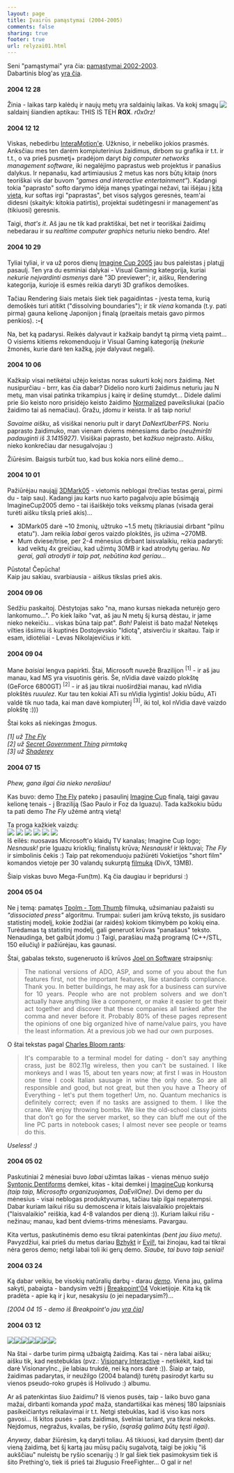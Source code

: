```yaml
---
layout: page
title: Įvairūs pamąstymai (2004-2005)
comments: false
sharing: true
footer: true
url: relyzai01.html
---
```


<p>
Seni "pamąstymai" yra čia: <a href="relyzai00.html">pamąstymai 2002-2003</a>.<br>
Dabartinis blog'as <a href="blog">yra čia</a>.
</p>

<h4 id="20041228">2004 12 28</h4>
<p>
<span style="float: right">
<A href="img/img2599.jpg"><img src="img/tn/img2599.jpg"></A>
</span>
Žinia - laikas tarp kalėdų ir naujų metų yra saldainių laikas. Va kokį smagų saldainį šiandien aptikau: THIS IS TEH <strong>ROX</strong>. <em>r0x0rz!</em>
</p>

<h4 id="20041212">2004 12 12</h4>
<p>
Viskas, nebedirbu <a href='http://www.interamotion.com'>InteraMotion'e</a>. Užkniso, ir nebeliko jokios prasmės. Anksčiau mes ten darėm
kompiuterinius žaidimus, dirbom su grafika ir t.t. ir t.t., o va prieš pusmetį+ pradėjom daryt <em>big computer networks management software</em>, iki negalėjimo
paprastus web projektus ir panašius dalykus. Ir nepanašu, kad artimiausius 2 metus kas nors būtų kitaip (nors teoriškai vis dar buvom
<em>"games and interactive entertainment"</em>). Kadangi tokia "paprasto" softo darymo idėja manęs ypatingai nežavi, tai išėjau į
<a href='http://www.alna.com'>kitą vietą</a>, kur softas irgi "paprastas",
bet visos sąlygos geresnės, team'ai didesni (skaityk: kitokia patirtis), projektai sudėtingesni ir management'as (tikiuosi) geresnis.
</p>
<p>
Taigi, <em>that's it</em>. Aš jau ne tik kad praktiškai, bet net ir teoriškai žaidimų nebedarau ir su <em>realtime computer graphics</em> neturiu nieko bendro. Ate!
</p>

<h4 id="20041029">2004 10 29</h4>
<p>
Tyliai tyliai, ir va už poros dienų <a href="http://imagine.thespoke.net/">Imagine Cup 2005</a> jau bus paleistas į platųjį pasaulį.
Ten yra du esminiai dalykai - Visual Gaming kategorija, kuriai <em>nekurie neįvardinti asmenys</em> darė "3D previewer"; ir, aišku, Rendering kategorija, kurioje
iš esmės reikia daryti 3D grafikos demoškes.
</p>
<p>
Tačiau Rendering šiais metais šiek tiek pagaidintas - įvesta tema, kurią demoškės turi atitikt ("dissolving boundaries"); ir <em>tik viena</em> komanda (t.y. pati pirma)
gauna kelionę Japonijon į finalą (praeitais metais gavo pirmos penkios). <strong>:-(</strong>
</p>
<p>
Na, bet ką padarysi. Reikės dalyvaut ir kažkaip bandyt tą pirmą vietą paimt... O visiems kitiems rekomenduoju ir Visual Gaming kategoriją (<em>nekurie</em> žmonės, kurie
darė ten kažką, joje dalyvaut negali).
</p>

<h4 id="20041006">2004 10 06</h4>
<p>
Kažkaip visai netikėtai užėjo keistas noras sukurti kokį nors žaidimą. Net nusipurčiau - brrr, kas čia dabar? Didelio noro kurti žaidimus neturiu jau N metų, man
visai patinka trikampius į kairę ir dešinę stumdyt... Didele dalimi prie šio keisto noro prisidėjo keisto žaidimo
<a href="http://www.frecle.net/showpage.php?show=normalized">Normalized</a> paveiksliukai (pačio žaidimo tai aš nemačiau). Gražu, įdomu ir keista.
Ir aš taip noriu!
</p>
<p>
<em>Savaime aišku</em>, aš visiškai nenoriu pult ir daryt <em>DaNextUberFPS</em>. Noriu paprasto žaidimuko, man vienam dviems mėnesiams darbo
<em>(neužmiršti padauginti iš 3.1415927)</em>. Visiškai paprasto, bet <em>kažkuo</em> neįprasto. Aišku, nieko konkrečiau dar nesugalvojau :)
</p>
<p>
Žiūrėsim. Baigsis turbūt tuo, kad bus kokia nors eilinė demo...
</p>


<h4 id="20041001">2004 10 01</h4>
<p>
Pažiūrėjau naująjį <a href="http://www.futuremark.com/products/3dmark05/">3DMark05</a> - vietomis neblogai (trečias testas gerai, pirmi du - taip sau).
Kadangi jau karts nuo karto pagalvoju apie būsimąją ImagineCup2005 demo - tai išaiškėjo toks veiksmų planas (visada gerai turėti aišku tikslą prieš akis)...
<ul>
<li>3DMark05 darė ~10 žmonių, užtruko ~1.5 metų (tikriausiai dirbant "pilnu etatu"). Jam reikia <em>labai</em> geros vaizdo plokštės, jis užima ~270MB.</li>
<li>Mum dviese/trise, per 2-4 mėnesius dirbant laisvalaikiu, reikia padaryti: kad veiktų 4x greičiau, kad užimtų 30MB ir kad atrodytų geriau. <em>Na gerai, gali
	atrodyti ir taip pat, nebūtina kad geriau...</em>
</ul>
Pūstota! Čepūcha!<br>
Kaip jau sakiau, svarbiausia - aiškus tikslas prieš akis.
</p>

<h4 id="20040906">2004 09 06</h4>
<p>
Sėdžiu paskaitoj. Dėstytojas sako "na, mano kursas niekada neturėjo gero lankomumo...". Po kiek laiko "vat, aš jau N metų šį kursą dėstau, ir jame nieko nekeičiu...
viskas būna taip pat". <em>Bah!</em> Paleist iš bato maža! Netekęs vilties išsiimu iš kuptinės Dostojevskio "Idiotą", atsiverčiu ir skaitau. Taip ir esam, idiotėliai -
Levas Nikolajevičius ir kiti.
</p>

<h4 id="20040904">2004 09 04</h4>
<p>
Mane <em>baisiai</em> lengva papirkti. Štai, Microsoft nuvežė Brazilijon <sup>[1]</sup> - ir aš jau manau, kad MS yra visuotinis gėris.
Še, nVidia davė vaizdo plokštę (GeForce 6800GT) <sup>[2]</sup> - ir aš jau tikrai nuoširdžiai manau, kad nVidia plokštės <em>ruuulez</em>. Kur tau ten kokiai
ATi su nVidia lygintis! Jokiu būdu, ATi valdė tik nuo tada, kai man davė kompiuterį <sup>[3]</sup>, iki tol, kol nVidia davė vaizdo plokštę :)))
</p>
<p>
Štai koks aš niekingas žmogus.
</p>
<p>
<em>
[1] už <a href="projTheFly.html">The Fly</a><br>
[2] už <a href="projSecretGov.html">Secret Government Thing</a> pirmtaką<br>
[3] už <a href="projShaderey.html">Shaderey</a>
</em>
</p>

<h4 id="20040711">2004 07 15</h4>
<p><em>Phew, gana ilgai čia nieko nerašiau!</em></p>
<p>
Kas buvo: demo <a href="projTheFly.html">The Fly</a> pateko į pasaulinį <a href="http://www.imaginecup.com">Imagine Cup</a> finalą,
taigi gavau kelionę tenais - į Braziliją (Sao Paulo ir Foz da Iguazu). Tada kažkokiu būdu ta pati demo <em>The Fly</em> užėmė antrą vietą!
</p>
<p>
Ta proga kažkiek vaizdų:<br>
<a href="img/img0710.jpg"><img src="img/tn/img0710.jpg"></a>
<a href="img/img0713.jpg"><img src="img/tn/img0713.jpg"></a>
<a href="img/img0729.jpg"><img src="img/tn/img0729.jpg"></a>
<a href="img/img0816.jpg"><img src="img/tn/img0816.jpg"></a>
<a href="img/img0851.jpg"><img src="img/tn/img0851.jpg"></a>
<a href="img/img0874.jpg"><img src="img/tn/img0874.jpg"></a><br>
Iš eilės: nuosavas Microsoft'o klaidų TV kanalas; Imagine Cup logo; <em>Nesnausk!</em> prie Iguazu krioklių; finalistų krūva; <em>Nesnausk!</em> ir lėktuvai;
<em>The Fly</em> ir simbolinis čekis :) Taip pat rekomenduoju pažiūrėti Vokietijos "short film" komandos vietoje per 30 valandų sukurptą
<a href="http://www.bedenk.de/sign/mov/imaginecup_36h_shortfilm_germany_divx.avi">filmuką</a> (DivX, 13MB).
</p>
<p>
Šiaip viskas buvo Mega-Fun(tm). Ką čia daugiau ir bepridursi :)
</p>


<h4 id="20040504">2004 05 04</h4>
<p>
Ne į temą: pamatęs <A href="http://nesnausk.org/demoscene/Apzvalgos.php?id=60&r=1">Tpolm - Tom Thumb</a> filmuką, užsimaniau pažaisti
su <em>"dissociated press"</em> algoritmu. Trumpai: sušeri jam krūvą teksto, jis susidaro statistinį modelį, kokie žodžiai (ar raidės) kokiom tikimybėm po kokių eina.
Turėdamas tą statistinį modelį, gali generuot krūvas "panašaus" teksto. Nenaudinga, bet galbūt įdomu :) Taigi, parašiau mažą programą (C++/STL, 150 eilučių)
ir pažiūrėjau, kas gaunasi.
</p>
<p>
Štai, gabalas teksto, sugeneruoto iš krūvos <a href="http://www.joelonsoftware.com">Joel on Software</a> straipsnių:
	<blockquote style="text-align: justify">
	The national versions of ADO, ASP, and some of you about the fun features first, not the important features, like standards compliance.
	Thank you. In better buildings, he may ask for a business can survive for 10 years. People who are not problem solvers and we don't
	actually have anything like a component, or make it easier to get their act together and discover that these companies all tanked after the comma
	and never before it. Probably 80% of these pages represent the opinions of one big organized hive of name/value pairs, you have the least information.
	At a previous job we had our own purposes.
	</blockquote>
</p>
<p>
O štai tekstas pagal <a href="http://www.cbloom.com/rants.html">Charles Bloom rants</a>:
	<blockquote style="text-align: justify">
	It's comparable to a terminal model for dating - don't say anything crass, just be 802.11g wireless, then you can't be sustained.
	I like monkeys and I was 15, about ten years now; at first I was in Houston one time I cook Italian sausage in wine the only one.
	So are all responsible and good, but not great, but then you have a Theory of Everything - let's put them together! Um, no.
	Quantum mechanics is definitely correct; even if no tasks are assigned to them. I like the crane. We enjoy throwing bombs.
	We like the old-school classy joints that don't go for the server market, so they can bluff me out of the line PC parts in notebook cases;
	I almost never see people or teams do this.
	</blockquote>
</p>
<p>
<em>Useless! :)</em>
</p>

<h4 id="20040502">2004 05 02</h4>
<p>
Paskutiniai 2 mėnesiai buvo <em>labai</em> užimtas laikas - vienas mėnuo suėjo <a href="projSynDent.html">Syntonic Dentiforms</a> demkei, kitas - kitai
demkei į <a href="http://www.imaginecup.com">ImagineCup</a> konkursą <em>(taip taip, Microsofto organizuojamas, DaEvilOne)</em>.
Dvi demo per du mėnesius - visai neblogas produktyvumas, tačiau taip ilgai nepatempsi. Dabar kuriam laikui rišu su demoscena ir kitais laisvalaikio projektais
("laisvalaikio" reiškia, kad 4-8 valandos per dieną :)). Kuriam laikui rišu - nežinau; manau, kad bent dviems-trims mėnesiams. Pavargau.
</p>
<p>
Kita vertus, paskutinėmis demo esu tikrai patenkintas <em>(bent jau šiuo metu)</em>. Pavyzdžiui, kai prieš du metus dariau <a href="projBzhykt.html">Bzhykt</a>
ir <a href="projEvil.html">Evil!</a>, tai žinojau, kad tai tikrai nėra geros demo; netgi labai toli iki gerų demo. <em>Siaube, tai buvo taip seniai!</em>
</p>

<h4 id="20040324">2004 03 24</h4>
<p>
Ką dabar veikiu, be visokių natūralių darbų - darau <a href="http://demo.scene.lt"><em>demo</em></a>. Viena jau, galima sakyti, pabaigta - bandysim vežti
į <a href="http://breakpoint.untergrund.net">Breakpoint'04</a> Vokietijoje. Kita ką tik pradėta - apie ką ir į kur, nesakysiu (o jei nepadarysim?)...
</p>
<p>
<em>[2004 04 15 - demo iš Breakpoint'o jau <a href="projSynDent.html">yra čia</a>]</em>
</p>

<h4 id="20040312">2004 03 12</h4>
<a href="img/prething01.jpg"><img src="img/tn/prething01.jpg"></a><a href="img/prething02.jpg"><img src="img/tn/prething02.jpg"></a><a href="img/prething03.jpg"><img src="img/tn/prething03.jpg"></a><a href="img/prething04.jpg"><img src="img/tn/prething04.jpg"></a><a href="img/prething05.jpg"><img src="img/tn/prething05.jpg"></a><a href="img/prething06.jpg"><img src="img/tn/prething06.jpg"></a><a href="img/prething07.jpg"><img src="img/tn/prething07.jpg"></a>
<p>
Na štai - darbe turim pirmą užbaigtą žaidimą. Kas tai - nėra labai aišku; aišku tik, kad nestebuklas (pvz.: <a href="http://www.visionaryinteractive.com/">Visionary Interactive</a>
- netikėkit, kad tai darė VisionaryInc., jie labiau trukdė, nei ką nors darė :)). Šiaip ar taip, žaidimas padarytas, ir neužilgo (2004 balandį) turėtų pasirodyt kartu su vienos
pseudo-roko grupės iš Holivudo :) albumu.
</p>
<p>
Ar aš patenkintas šiuo žaidimu? Iš vienos pusės, taip - laiko buvo gana mažai, dirbanti komanda <em>ypač</em> maža, standartiškai kas mėnesį 180 laipsniais
pasikeičiantys reikalavimai ir t.t. Netgi stebuklas, kad iš viso kas nors gavosi... Iš kitos pusės - pats žaidimas, švelniai tariant, yra tikrai nekoks. Neįdomus,
negražus, kvailas, be ryšio, <em>(sąrašą galima būtų tęsti ilgai)</em>.
</p>
<p>
<em>Anyway</em>, dabar žiūrėsim, ką daryti toliau. Aš tikiuosi, kad darysim (bent) dar vieną žaidimą, bet šį kartą jau mūsų pačių sugalvotą, taigi be jokių "iš aukščiau"
nuleistų be ryšio scenarijų :) Ir gal šiek tiek pasimokysim tiek iš šito Prething'o, tiek iš prieš tai žlugusio FreeFighter... O gal ir ne!
</p>
